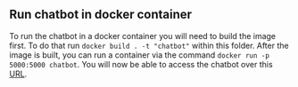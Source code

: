 ## Run chatbot in docker container
To run the chatbot in a docker container you will need to build the image first. To do that run `docker build . -t "chatbot"` within this folder. After the image is built, you can run a container via the command `docker run -p 5000:5000 chatbot`. You will now be able to access the chatbot over this [URL](http://localhost:5000).